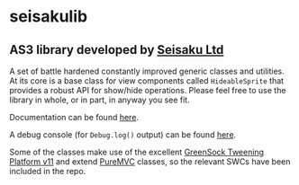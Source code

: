 # seisakulib

## AS3 library developed by [Seisaku Ltd](http://www.seisaku.co.uk)

A set of battle hardened constantly improved generic classes and utilities. At its core is a base class for view components called `HideableSprite` that provides a robust API for show/hide operations. Please feel free to use the library in whole, or in part, in anyway you see fit.

Documentation can be found [here](http://www.seisaku.co.uk/docs).

A debug console (for `Debug.log()` output) can be found [here](http://www.seisaku.co.uk/console).

Some of the classes make use of the excellent [GreenSock Tweening Platform v11](http://www.greensock.com/v11/) and extend [PureMVC](http://trac.puremvc.org/PureMVC_AS3/wiki/Downloads) classes, so the relevant SWCs have been included in the repo.